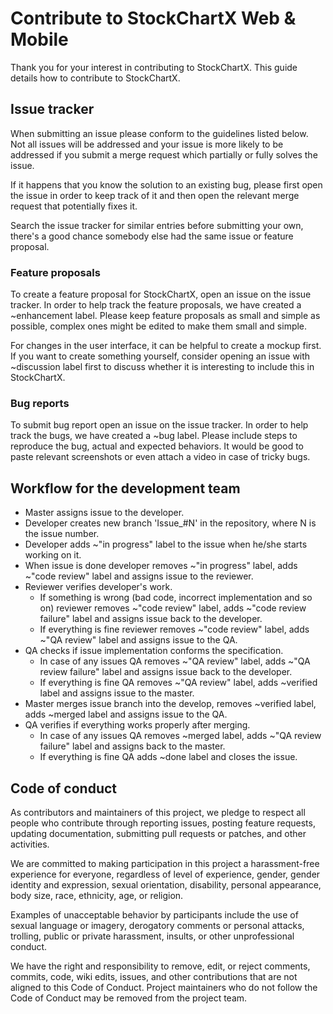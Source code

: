 # Contribute to StockChartX Web & Mobile

Thank you for your interest in contributing to StockChartX. This guide details how to contribute to StockChartX.

## Issue tracker

When submitting an issue please conform to the guidelines listed below. 
Not all issues will be addressed and your issue is more likely to
be addressed if you submit a merge request which partially or fully solves the issue.

If it happens that you know the solution to an existing bug, please first
open the issue in order to keep track of it and then open the relevant merge
request that potentially fixes it. 

Search the issue tracker for similar entries before submitting your own, 
there's a good chance somebody else had the same issue or feature proposal.

### Feature proposals

To create a feature proposal for StockChartX, open an issue on the issue tracker.
In order to help track the feature proposals, we have created a ~enhancement label. 
Please keep feature proposals as small and simple as possible, complex ones
might be edited to make them small and simple.

For changes in the user interface, it can be helpful to create a mockup first.
If you want to create something yourself, consider opening an issue with ~discussion label first to
discuss whether it is interesting to include this in StockChartX.

### Bug reports

To submit bug report open an issue on the issue tracker.
In order to help track the bugs, we have created a ~bug label.
Please include steps to reproduce the bug, actual and expected behaviors. 
It would be good to paste relevant screenshots or even attach a video in case of tricky bugs.


## Workflow for the development team

- Master assigns issue to the developer.
- Developer creates new branch 'Issue_#N' in the repository, where N is the issue number.
- Developer adds ~"in progress" label to the issue when he/she starts working on it.
- When issue is done developer removes ~"in progress" label, adds ~"code review" label and assigns issue to the reviewer.
- Reviewer verifies developer's work.
  - If something is wrong (bad code, incorrect implementation and so on) reviewer removes ~"code review" label, 
    adds ~"code review failure" label and assigns issue back to the developer.
  - If everything is fine reviewer removes ~"code review" label, adds ~"QA review" label and assigns issue to the QA.
- QA checks if issue implementation conforms the specification.
  - In case of any issues QA removes ~"QA review" label, adds ~"QA review failure" label and assigns issue back to the developer.
  - If everything is fine QA removes ~"QA review" label, adds ~verified label and assigns issue to the master.
- Master merges issue branch into the develop, removes ~verified label, adds ~merged label and assigns issue to the QA.
- QA verifies if everything works properly after merging.
  - In case of any issues QA removes ~merged label, adds ~"QA review failure" label and assigns back to the master.
  - If everything is fine QA adds ~done label and closes the issue.

## Code of conduct

As contributors and maintainers of this project, we pledge to respect all people who contribute through 
reporting issues, posting feature requests, updating documentation, submitting pull requests or patches, and other activities.

We are committed to making participation in this project a harassment-free experience for everyone, 
regardless of level of experience, gender, gender identity and expression, sexual orientation, 
disability, personal appearance, body size, race, ethnicity, age, or religion.

Examples of unacceptable behavior by participants include the use of sexual language or imagery, 
derogatory comments or personal attacks, trolling, public or private harassment, insults, or other unprofessional conduct.

We have the right and responsibility to remove, edit, or reject comments, commits, code, wiki edits, 
issues, and other contributions that are not aligned to this Code of Conduct. 
Project maintainers who do not follow the Code of Conduct may be removed from the project team.